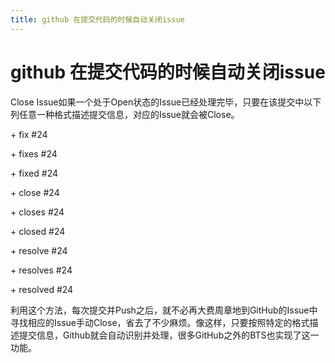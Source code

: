 ```yaml
---
title: github 在提交代码的时候自动关闭issue
---
```


# github 在提交代码的时候自动关闭issue

<p><span class="hljs-meta">Close Issue</span>如果一个处于Open状态的Issue已经处理完毕，只要在该提交中以下列任意一种格式描述提交信息，对应的Issue就会被Close。&nbsp;</p><p>+ fix <span class="hljs-meta">#24</span></p><p>+ fixes <span class="hljs-meta">#24</span></p><p>+ fixed <span class="hljs-meta">#24</span></p><p>+ close <span class="hljs-meta">#24</span></p><p>+ closes <span class="hljs-meta">#24</span></p><p>+ closed <span class="hljs-meta">#24</span></p><p>+ resolve <span class="hljs-meta">#24</span></p><p>+ resolves <span class="hljs-meta">#24</span></p><p>+ resolved <span class="hljs-meta">#24</span></p><p>利用这个方法，每次提交并Push之后，就不必再大费周章地到GitHub的Issue中寻找相应的Issue手动Close，省去了不少麻烦。像这样，只要按照特定的格式描述提交信息，Github就会自动识别并处理，很多GitHub之外的BTS也实现了这一功能。</p><p><br/><br/></p><p><br/></p>


